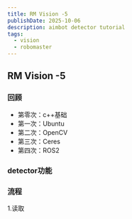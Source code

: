 ```yaml
---
title: RM Vision -5
publishDate: 2025-10-06
description: aimbot detector tutorial
tags:
  - vision
  - robomaster
---
```


## RM Vision -5


### 回顾

- 第零次：c++基础
- 第一次：Ubuntu
- 第二次：OpenCV
- 第三次：Ceres
- 第四次：ROS2

### detector功能




### 流程
1.读取

